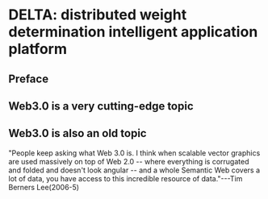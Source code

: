 DELTA: distributed weight determination intelligent application platform
====
Preface
-------
Web3.0 is a very cutting-edge topic
-------
Web3.0 is also an old topic
-------
"People keep asking what Web 3.0 is. I think when scalable vector graphics are used massively on top of Web 2.0 -- where everything is corrugated and folded and doesn't look angular -- and a whole Semantic Web covers a lot of data, you have access to this incredible resource of data."---Tim Berners Lee(2006-5)

